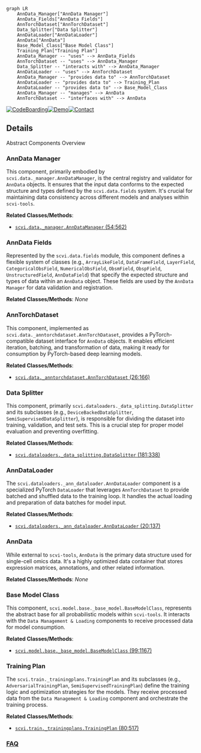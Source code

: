 ```mermaid
graph LR
    AnnData_Manager["AnnData Manager"]
    AnnData_Fields["AnnData Fields"]
    AnnTorchDataset["AnnTorchDataset"]
    Data_Splitter["Data Splitter"]
    AnnDataLoader["AnnDataLoader"]
    AnnData["AnnData"]
    Base_Model_Class["Base Model Class"]
    Training_Plan["Training Plan"]
    AnnData_Manager -- "uses" --> AnnData_Fields
    AnnTorchDataset -- "uses" --> AnnData_Manager
    Data_Splitter -- "interacts with" --> AnnData_Manager
    AnnDataLoader -- "uses" --> AnnTorchDataset
    AnnData_Manager -- "provides data to" --> AnnTorchDataset
    AnnDataLoader -- "provides data to" --> Training_Plan
    AnnDataLoader -- "provides data to" --> Base_Model_Class
    AnnData_Manager -- "manages" --> AnnData
    AnnTorchDataset -- "interfaces with" --> AnnData
```

[![CodeBoarding](https://img.shields.io/badge/Generated%20by-CodeBoarding-9cf?style=flat-square)](https://github.com/CodeBoarding/GeneratedOnBoardings)[![Demo](https://img.shields.io/badge/Try%20our-Demo-blue?style=flat-square)](https://www.codeboarding.org/demo)[![Contact](https://img.shields.io/badge/Contact%20us%20-%20contact@codeboarding.org-lightgrey?style=flat-square)](mailto:contact@codeboarding.org)

## Details

Abstract Components Overview

### AnnData Manager
This component, primarily embodied by `scvi.data._manager.AnnDataManager`, is the central registry and validator for `AnnData` objects. It ensures that the input data conforms to the expected structure and types defined by the `scvi.data.fields` system. It's crucial for maintaining data consistency across different models and analyses within `scvi-tools`.


**Related Classes/Methods**:

- <a href="https://github.com/scverse/scvi-tools/blob/main/src/scvi/data/_manager.py#L54-L562" target="_blank" rel="noopener noreferrer">`scvi.data._manager.AnnDataManager` (54:562)</a>


### AnnData Fields
Represented by the `scvi.data.fields` module, this component defines a flexible system of classes (e.g., `ArrayLikeField`, `DataFrameField`, `LayerField`, `CategoricalObsField`, `NumericalObsField`, `ObsmField`, `ObspField`, `UnstructuredField`, `AnnDataField`) that specify the expected structure and types of data within an `AnnData` object. These fields are used by the `AnnData Manager` for data validation and registration.


**Related Classes/Methods**: _None_

### AnnTorchDataset
This component, implemented as `scvi.data._anntorchdataset.AnnTorchDataset`, provides a PyTorch-compatible dataset interface for `AnnData` objects. It enables efficient iteration, batching, and transformation of data, making it ready for consumption by PyTorch-based deep learning models.


**Related Classes/Methods**:

- <a href="https://github.com/scverse/scvi-tools/blob/main/src/scvi/data/_anntorchdataset.py#L26-L166" target="_blank" rel="noopener noreferrer">`scvi.data._anntorchdataset.AnnTorchDataset` (26:166)</a>


### Data Splitter
This component, primarily `scvi.dataloaders._data_splitting.DataSplitter` and its subclasses (e.g., `DeviceBackedDataSplitter`, `SemiSupervisedDataSplitter`), is responsible for dividing the dataset into training, validation, and test sets. This is a crucial step for proper model evaluation and preventing overfitting.


**Related Classes/Methods**:

- <a href="https://github.com/scverse/scvi-tools/blob/main/src/scvi/dataloaders/_data_splitting.py#L181-L338" target="_blank" rel="noopener noreferrer">`scvi.dataloaders._data_splitting.DataSplitter` (181:338)</a>


### AnnDataLoader
The `scvi.dataloaders._ann_dataloader.AnnDataLoader` component is a specialized PyTorch `DataLoader` that leverages `AnnTorchDataset` to provide batched and shuffled data to the training loop. It handles the actual loading and preparation of data batches for model input.


**Related Classes/Methods**:

- <a href="https://github.com/scverse/scvi-tools/blob/main/src/scvi/dataloaders/_ann_dataloader.py#L20-L137" target="_blank" rel="noopener noreferrer">`scvi.dataloaders._ann_dataloader.AnnDataLoader` (20:137)</a>


### AnnData
While external to `scvi-tools`, `AnnData` is the primary data structure used for single-cell omics data. It's a highly optimized data container that stores expression matrices, annotations, and other related information.


**Related Classes/Methods**: _None_

### Base Model Class
This component, `scvi.model.base._base_model.BaseModelClass`, represents the abstract base for all probabilistic models within `scvi-tools`. It interacts with the `Data Management & Loading` components to receive processed data for model consumption.


**Related Classes/Methods**:

- <a href="https://github.com/scverse/scvi-tools/blob/main/src/scvi/model/base/_base_model.py#L99-L1167" target="_blank" rel="noopener noreferrer">`scvi.model.base._base_model.BaseModelClass` (99:1167)</a>


### Training Plan
The `scvi.train._trainingplans.TrainingPlan` and its subclasses (e.g., `AdversarialTrainingPlan`, `SemiSupervisedTrainingPlan`) define the training logic and optimization strategies for the models. They receive processed data from the `Data Management & Loading` component and orchestrate the training process.


**Related Classes/Methods**:

- <a href="https://github.com/scverse/scvi-tools/blob/main/src/scvi/train/_trainingplans.py#L80-L517" target="_blank" rel="noopener noreferrer">`scvi.train._trainingplans.TrainingPlan` (80:517)</a>




### [FAQ](https://github.com/CodeBoarding/GeneratedOnBoardings/tree/main?tab=readme-ov-file#faq)